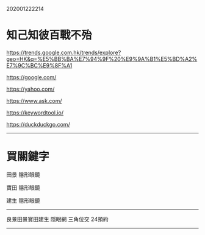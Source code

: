 

202001222214


# 知己知彼百戰不殆

https://trends.google.com.hk/trends/explore?geo=HK&q=%E5%BB%BA%E7%94%9F%20%E9%9A%B1%E5%BD%A2%E7%9C%BC%E9%8F%A1

https://google.com/

https://yahoo.com/

https://www.ask.com/

https://keywordtool.io/

https://duckduckgo.com/


------

# 買關鍵字
田景 隱形眼鏡

寶田 隱形眼鏡

建生 隱形眼鏡


-----

良景田景寶田建生 隱眼網 三角位交 24預約

-----


